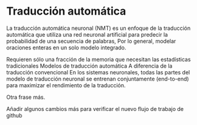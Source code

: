 # Traducción automática

La traducción automática neuronal (NMT) es un enfoque de la traducción automática que utiliza una red neuronal artificial para predecir la probabilidad de una secuencia de palabras, Por lo general, modelar oraciones enteras en un solo modelo integrado.

Requieren sólo una fracción de la memoria que necesitan las estadísticas tradicionales Modelos de traducción automática A diferencia de la traducción convencional En los sistemas neuronales, todas las partes del modelo de traducción neuronal se entrenan conjuntamente (end-to-end) para maximizar el rendimiento de la traducción.

Otra frase más.

Añadir algunos cambios más para verificar el nuevo flujo de trabajo de github